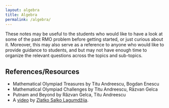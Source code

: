 ```yaml
---
layout: algebra
title: Algebra
permalink: /algebra/
---
```


These notes may be useful to the students who would like to have a look at some of the past RMO problem before getting started, or just curious about it. Moreover, this may also serve as a reference to anyone who would like to provide guidance to students, and but may not have enough time to organize the relevant questions across the topics and sub-topics.

## References/Resources

* Mathematical Olympiad Treasures by Titu Andreescu, Bogdan Enescu
* Mathematical Olympiad Challenges by Titu Andreescu, Răzvan Gelca
* Putnam and Beyond by Răzvan Gelca, Titu Andreescu
* A [video](https://www.youtube.com/watch?v=gvG22CFDK2o) by [Zlatko Salko Lagumdžija](https://www.imo-official.org/participant_r.aspx?id=25889).
